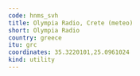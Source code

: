 ```yaml
---
code: hnms_svh
title: Olympia Radio, Crete (meteo)
short: Olympia Radio
country: greece
itu: grc
coordinates: 35.3220101,25.0961024
kind: utility
---
```

